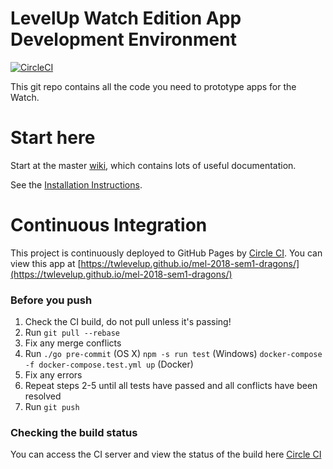# LevelUp Watch Edition App Development Environment

[![CircleCI](https://circleci.com/gh/twlevelup/mel-2018-sem1-dragons.svg?style=svg)](https://circleci.com/gh/twlevelup/mel-2018-sem1-dragons)

This git repo contains all the code you need to prototype apps for the Watch.

# Start here
Start at the master [wiki](https://github.com/twlevelup/watch_edition/wiki), which contains lots of useful documentation.

See the [Installation Instructions](https://github.com/twlevelup/watch_edition/wiki/Installation).

# Continuous Integration

This project is continuously deployed to GitHub Pages by [Circle CI](https://circleci.com).
You can view this app at [https://twlevelup.github.io/mel-2018-sem1-dragons/](https://twlevelup.github.io/mel-2018-sem1-dragons/)

### Before you push

1. Check the CI build, do not pull unless it's passing!
2. Run ```git pull --rebase```
3. Fix any merge conflicts
4. Run
```./go pre-commit``` (OS X)
```npm -s run test``` (Windows)
```docker-compose -f docker-compose.test.yml up``` (Docker)
5. Fix any errors
6. Repeat steps 2-5 until all tests have passed and all conflicts have been resolved
7. Run ```git push```

### Checking the build status
You can access the CI server and view the status of the build here [Circle CI](https://circleci.com/gh/twlevelup/mel-2018-sem1-dragons)
